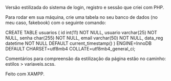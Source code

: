 Versão estilizada do sistema de login, registro e sessão que criei com PHP.

Para rodar em sua máquina, crie uma tabela no seu banco de dados (no meu caso, fakebook) com o seguinte comando:

CREATE TABLE usuarios ( id int(11) NOT NULL, usuario varchar(25) NOT NULL, senha char(255) NOT NULL, email varchar(50) NOT NULL, data_reg datetime NOT NULL DEFAULT current_timestamp() ) ENGINE=InnoDB DEFAULT CHARSET=utf8mb4 COLLATE=utf8mb4_general_ci;

Comentários para compreensão da estilização da página estão no caminho: estilos > variaveis.scss.

Feito com XAMPP.
